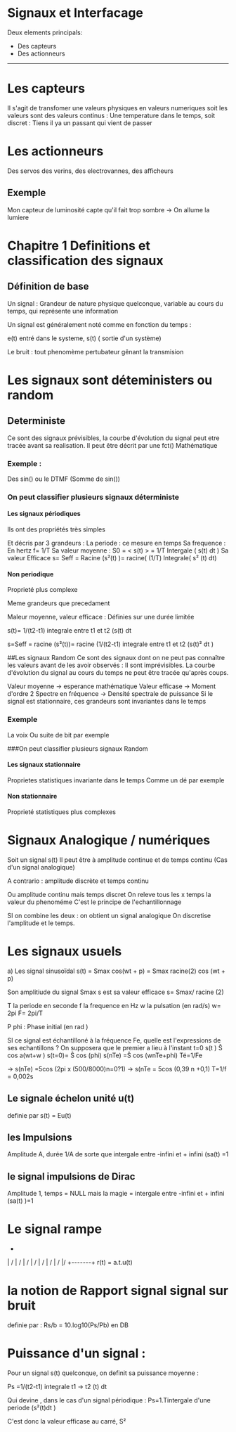 # Signaux et Interfacage 

Deux elements principals:
 -  Des capteurs 
 - Des actionneurs 
 ---
 
# Les capteurs 
Il s'agit de transfomer une valeurs physiques en valeurs numeriques
 soit les valeurs sont des valeurs continus : Une temperature dans le temps, soit discret : Tiens il ya un passant qui vient de passer 
 
 
# Les actionneurs
Des servos  des verins, des electrovannes, des afficheurs 

## Exemple 
Mon capteur de luminosité capte qu'il fait trop sombre -> On allume la lumiere
# Chapitre 1 Definitions et classification des signaux 
## Définition de base 
Un signal : Grandeur de nature physique quelconque, variable au cours du temps, qui représente une information 

Un signal est généralement noté comme en fonction du temps :

e(t) entré dans le systeme, s(t) ( sortie d'un système)

 Le bruit : tout phenomème pertubateur gênant la transmision
 
# Les signaux sont déteministers ou random
## Deterministe 
Ce sont des signaux prévisibles, la courbe d'évolution du signal peut etre tracée avant sa realisation. Il peut être décrit par une fct() Mathématique 
### Exemple :

Des sin() ou le DTMF (Somme de sin())


### On peut classifier plusieurs signaux déterministe 
#### Les signaux périodiques 
Ils ont des propriétés très simples


Et décris par 3 grandeurs :
La periode : ce mesure en temps 
Sa frequence : En hertz  f= 1/T 
Sa valeur moyenne : S0 = < s(t) > = 1/T Intergale ( s(t) dt )
Sa valeur Efficace 
s= Seff = Racine (s²(t) )= racine( (1/T) Integrale( s² (t) dt)




#### Non periodique
Proprieté plus complexe 

Meme grandeurs que precedament 

Maleur moyenne, valeur efficace : Définies sur une durée limitée 

s(t)= 1/(t2-t1) integrale entre t1 et t2 (s(t) dt 

s=Seff = racine (s²(t))= racine (1/(t2-t1) integrale entre t1 et t2 (s(t)² dt )

 


##Les signaux Random
Ce sont des signaux dont on ne peut pas connaître les valeurs avant de les avoir observés : Il sont imprévisibles.
La courbe d'évolution du signal au cours du temps ne peut être tracée qu'après coups.

Valeur moyenne -> esperance mathématique 
Valeur efficase -> Moment d'ordre 2 
Spectre en fréquence -> Densité spectrale de puissance
Si le signal est stationnaire, ces grandeurs sont invariantes dans le temps 





### Exemple 
La voix 
Ou suite de bit par exemple


###On peut classifier plusieurs signaux Random
#### Les signaux stationnaire 
Proprietes statistiques invariante dans le temps 
Comme un dé par exemple

#### Non stationnaire 
Proprieté statistiques plus complexes




# Signaux Analogique / numériques 

Soit un signal s(t)
Il peut être à amplitude continue et de temps continu (Cas d'un signal analogique) 

A contrario : amplitude discrète et temps continu 


Ou amplitude continu mais temps discret 
On releve tous les x temps la valeur du phenoméme
C'est le principe de l'echantillonnage 


SI on combine les deux : on obtient un signal analogique 
On discretise l'amplitude et le temps.

# Les signaux usuels 
a) Les signal sinusoïdal
s(t) = Smax cos(wt + p) = Smax racine(2) cos (wt + p)

Son amplitiude du signal Smax 
s est sa valeur efficace s= Smax/ racine (2) 

T la periode en seconde f la frequence en Hz 
w la pulsation (en rad/s)
w= 2pi F= 2pi/T

P phi : Phase initial (en rad )

 SI ce signal est échantilloné à la fréquence Fe, quelle est l'expressions de ses echantillons ? On supposera que le premier a lieu à l'instant t=0
s(t ) Ŝ cos a(wt+w )
s(t=0)= Ŝ cos (phi)
s(nTe) =Ŝ cos (wnTe+phi)
Té=1/Fe 

-> s(nTe) =5cos (2pi x (500/8000)n=0?1)
-> s(nTe = 5cos (0,39 n +0,1)
T=1/f = 0,002s



## Le signale échelon unité u(t)

definie par s(t) = Eu(t)

## les Impulsions 

Amplitude A, durée 1/A 
de sorte que intergale entre -infini et + infini (sa(t) =1


## le signal impulsions de Dirac 
 
 Amplitude 1, temps = NULL 
 mais la magie =  intergale entre -infini et + infini (sa(t) )=1
# Le signal rampe 
 +
|       /
|      /
|     /
|    /
|   /
|  /
| /
|/
+-------+
r(t) = a.t.u(t)


# la notion de Rapport signal signal sur bruit
definie par : Rs/b = 10.log10(Ps/Pb) en DB 

# Puissance d'un signal :

Pour un signal s(t) quelconque, on definit sa puissance moyenne :

Ps =1/(t2-t1) integrale t1 -> t2 (t) dt 

Qui devine , dans le cas d'un signal périodique : Ps=1.Tintergale d'une periode (s²(t)dt )

C'est donc la valeur efficase au carré, S² 

 
 
 
  
